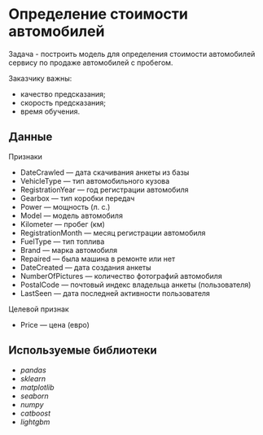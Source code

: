 # Определение стоимости автомобилей

Задача - построить модель для определения стоимости автомобилей сервису по продаже автомобилей с пробегом. 

Заказчику важны:
- качество предсказания;
- скорость предсказания;
- время обучения.

## Данные

Признаки
- DateCrawled — дата скачивания анкеты из базы
- VehicleType — тип автомобильного кузова
- RegistrationYear — год регистрации автомобиля
- Gearbox — тип коробки передач
- Power — мощность (л. с.)
- Model — модель автомобиля
- Kilometer — пробег (км)
- RegistrationMonth — месяц регистрации автомобиля
- FuelType — тип топлива
- Brand — марка автомобиля
- Repaired — была машина в ремонте или нет
- DateCreated — дата создания анкеты
- NumberOfPictures — количество фотографий автомобиля
- PostalCode — почтовый индекс владельца анкеты (пользователя)
- LastSeen — дата последней активности пользователя

Целевой признак
- Price — цена (евро)

## Используемые библиотеки

- *pandas*
- *sklearn*
- *matplotlib*
- *seaborn*
- *numpy*
- *catboost*
- *lightgbm*
